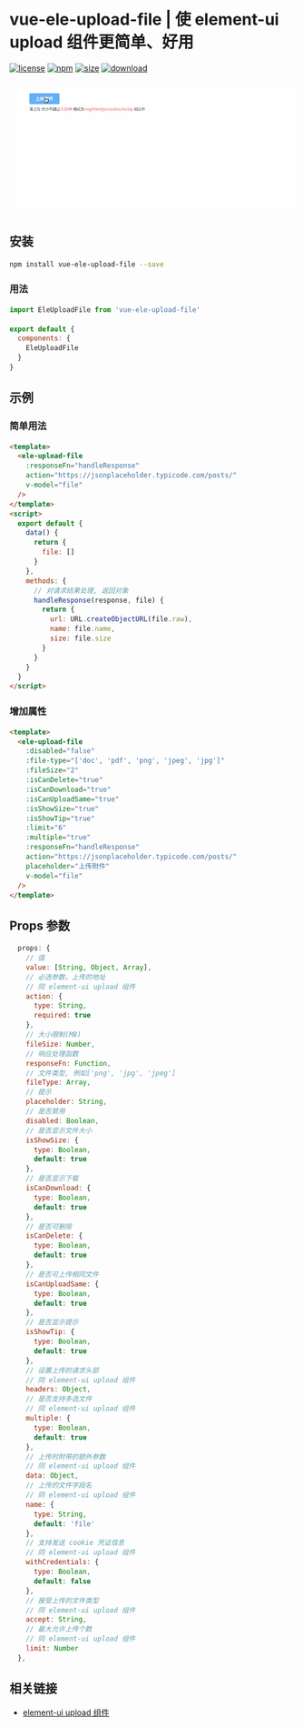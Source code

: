 # vue-ele-upload-file | 使 element-ui upload 组件更简单、好用

[![license](https://img.shields.io/npm/l/vue-ele-upload-file.svg)](https://dream2023.github.io/vue-ele-upload-file/)
[![npm](https://img.shields.io/npm/v/vue-ele-upload-file.svg)](https://www.npmjs.com/package/vue-ele-upload-file)
[![size](https://img.shields.io/bundlephobia/minzip/vue-ele-upload-file.svg)](https://www.npmjs.com/package/vue-ele-upload-file)
[![download](https://img.shields.io/npm/dw/vue-ele-upload-file.svg)](https://npmcharts.com/compare/vue-ele-upload-file?minimal=true)

![image](https://raw.githubusercontent.com/dream2023/images/master/vue-ele-upload-file.17yo68suvvo.gif)

## 安装

```bash
npm install vue-ele-upload-file --save
```

### 用法

```js
import EleUploadFile from 'vue-ele-upload-file'

export default {
  components: {
    EleUploadFile
  }
}
```

## 示例

### 简单用法

```html
<template>
  <ele-upload-file
    :responseFn="handleResponse"
    action="https://jsonplaceholder.typicode.com/posts/"
    v-model="file"
  />
</template>
<script>
  export default {
    data() {
      return {
        file: []
      }
    },
    methods: {
      // 对请求结果处理, 返回对象
      handleResponse(response, file) {
        return {
          url: URL.createObjectURL(file.raw),
          name: file.name,
          size: file.size
        }
      }
    }
  }
</script>
```

### 增加属性

```html
<template>
  <ele-upload-file
    :disabled="false"
    :file-type="['doc', 'pdf', 'png', 'jpeg', 'jpg']"
    :fileSize="2"
    :isCanDelete="true"
    :isCanDownload="true"
    :isCanUploadSame="true"
    :isShowSize="true"
    :isShowTip="true"
    :limit="6"
    :multiple="true"
    :responseFn="handleResponse"
    action="https://jsonplaceholder.typicode.com/posts/"
    placeholder="上传附件"
    v-model="file"
  />
</template>
```

## Props 参数

```js
  props: {
    // 值
    value: [String, Object, Array],
    // 必选参数，上传的地址
    // 同 element-ui upload 组件
    action: {
      type: String,
      required: true
    },
    // 大小限制(MB)
    fileSize: Number,
    // 响应处理函数
    responseFn: Function,
    // 文件类型, 例如['png', 'jpg', 'jpeg']
    fileType: Array,
    // 提示
    placeholder: String,
    // 是否禁用
    disabled: Boolean,
    // 是否显示文件大小
    isShowSize: {
      type: Boolean,
      default: true
    },
    // 是否显示下载
    isCanDownload: {
      type: Boolean,
      default: true
    },
    // 是否可删除
    isCanDelete: {
      type: Boolean,
      default: true
    },
    // 是否可上传相同文件
    isCanUploadSame: {
      type: Boolean,
      default: true
    },
    // 是否显示提示
    isShowTip: {
      type: Boolean,
      default: true
    },
    // 设置上传的请求头部
    // 同 element-ui upload 组件
    headers: Object,
    // 是否支持多选文件
    // 同 element-ui upload 组件
    multiple: {
      type: Boolean,
      default: true
    },
    // 上传时附带的额外参数
    // 同 element-ui upload 组件
    data: Object,
    // 上传的文件字段名
    // 同 element-ui upload 组件
    name: {
      type: String,
      default: 'file'
    },
    // 支持发送 cookie 凭证信息
    // 同 element-ui upload 组件
    withCredentials: {
      type: Boolean,
      default: false
    },
    // 接受上传的文件类型
    // 同 element-ui upload 组件
    accept: String,
    // 最大允许上传个数
    // 同 element-ui upload 组件
    limit: Number
  },
```

## 相关链接

- [element-ui upload 组件](https://element.eleme.cn/#/zh-CN/component/upload)
